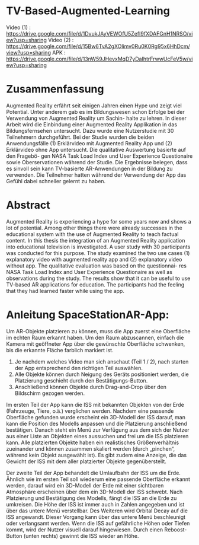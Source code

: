 # TV-Based-Augmented-Learning

Video (1) : https://drive.google.com/file/d/1DvukJAyVEWOfU5ZefI9fXDAFGnH1NRSO/view?usp=sharing
Video (2) : https://drive.google.com/file/d/15Bw6TvA2gXOlimv0Ru0K0Rg95x6HhDcm/view?usp=sharing
APK       : https://drive.google.com/file/d/13nW59JHevxMqD7yDaIhtrFrwwUcFeV5w/view?usp=sharing

# Zusammenfassung
Augmented Reality erfährt seit einigen Jahren einen Hype und zeigt viel Potential. Unter anderem
gab es im Bildungswesen schon Erfolge bei der Verwendung von Augmented Reality um Sachin-
halte zu lehren. In dieser Arbeit wird die Einbindung einer Augmented Reality Applikation in das
Bildungsfernsehen untersucht. Dazu wurde eine Nutzerstudie mit 30 Teilnehmern durchgeführt.
Bei der Studie wurden die beiden Anwendungsfälle (1) Erklärvideo mit Augmented Reality App
und (2) Erklärvideo ohne App untersucht. Die qualitative Auswertung basierte auf den Fragebö-
gen NASA Task Load Index und User Experience Questionaire sowie Oberservationen während
der Studie. Die Ergebnisse belegen, dass es sinvoll sein kann TV-basierte AR-Anwendungen in
der Bildung zu verwenden. Die Teilnehmer hatten während der Verwendung der App das Gefühl
dabei schneller gelernt zu haben.

# Abstract
Augmented Reality is experiencing a hype for some years now and shows a lot of potential. Among
other things there were already successes in the educational system with the use of Augmented
Reality to teach factual content. In this thesis the integration of an Augmented Reality application
into educational television is investigated. A user study with 30 participants was conducted for this
purpose. The study examined the two use cases (1) explanatory video with augmented reality app
and (2) explanatory video without app. The qualitative evaluation was based on the questionnai-
res NASA Task Load Index and User Experience Questionaire as well as observations during the
study. The results show that it can be useful to use TV-based AR applications for education. The
participants had the feeling that they had learned faster while using the app.

# Anleitung SpaceStationAR-App:
Um AR-Objekte platzieren zu können, muss die App zuerst eine Oberfläche im echten Raum erkannt haben. Um den Raum abzuscannen, einfach die Kamera mit geöffneter App über die gewünschte Oberfläche schwenken, bis die erkannte Fläche farblich markiert ist. 

1.	Je nachdem welches Video man sich anschaut (Teil 1 / 2), nach starten der App entsprechend den richtigen Teil auswählen.
2.	Alle Objekte können durch Neigung des Geräts positioniert werden, die Platzierung geschieht durch den Bestätigungs-Button.
3.	Anschließend können Objekte durch Drag-and-Drop über den Bildschirm gezogen werden.

Im ersten Teil der App kann die ISS mit bekannten Objekten von der Erde (Fahrzeuge, Tiere, o.ä.) verglichen werden. Nachdem eine passende Oberfläche gefunden wurde erscheint ein 3D-Modell der ISS darauf, man kann die Position des Modells anpassen und die Platzierung anschließend bestätigen. Danach steht ein Menü zur Verfügung aus dem sich der Nutzer aus einer Liste an Objekten eines aussuchen und frei um die ISS platzieren kann. Alle platzierten Objekte haben ein realistisches Größenverhältnis zueinander und können zusammen skaliert werden (durch „pinchen“, während kein Objekt ausgewählt ist). Es gibt zudem eine Anzeige, die das Gewicht der ISS mit dem aller platzierter Objekte gegenüberstellt.

Der zweite Teil der App behandelt die Umlaufbahn der ISS um die Erde. Ähnlich wie im ersten Teil soll wiederum eine passende Oberfläche erkannt werden, darauf wird ein 3D-Modell der Erde mit einer sichtbaren Atmosphäre erscheinen über dem ein 3D-Modell der ISS schwebt. Nach Platzierung und Bestätigung des Modells, fängt die ISS an die Erde zu umkreisen. Die Höhe der ISS ist immer auch in Zahlen angegeben und ist über das untere Menü verstellbar. Des Weiteren wird Orbital Decay auf die ISS angewandt. Dieser Vorgang kann über das untere Menü beschleunigt oder verlangsamt werden. Wenn die ISS auf gefährliche Höhen oder Tiefen kommt, wird der Nutzer visuell darauf hingewiesen. Durch einen Reboost-Button (unten rechts) gewinnt die ISS wieder an Höhe.
